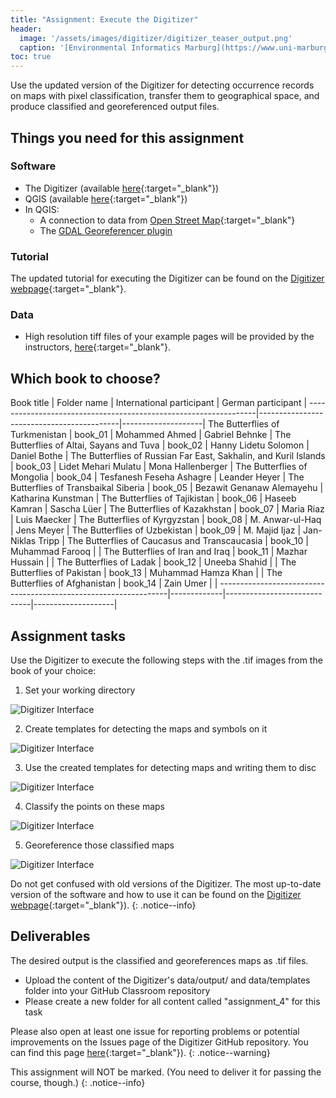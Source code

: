 ```yaml
---
title: "Assignment: Execute the Digitizer"
header:
  image: '/assets/images/digitizer/digitizer_teaser_output.png'
  caption: '[Environmental Informatics Marburg](https://www.uni-marburg.de/en/fb19/disciplines/physisch/environmentalinformatics){:target="_blank"}'
toc: true
---
```


Use the updated version of the Digitizer for detecting occurrence records on maps with pixel classification, transfer them to geographical space, and produce classified and georeferenced output files. 


## Things you need for this assignment

### Software

- The Digitizer (available [here](https://environmentalinformatics-marburg.github.io/distribution_digitizer_webpage/){:target="_blank"})
- QGIS (available [here](https://www.qgis.org/en/site/){:target="_blank"})
- In QGIS:
  - A connection to data from [Open Street Map](https://www.openstreetmap.org/){:target="_blank"}
  - The [GDAL Georeferencer plugin](https://docs.qgis.org/3.16/en/docs/user_manual/working_with_raster/georeferencer.html)
  

### Tutorial

The updated tutorial for executing the Digitizer can be found on the [Digitizer webpage](https://environmentalinformatics-marburg.github.io/distribution_digitizer_webpage/tutorial.html){:target="_blank"}.


### Data

- High resolution tiff files of your example pages will be provided by the instructors, [here](http://85.214.102.111/data/books_examples/){:target="_blank"}.




## Which book to choose?


Book title 									                     | Folder name | International participant   | German participant |
-----------------------------------------------------------------|-------------------------------------------|--------------------|
The Butterflies of Turkmenistan 				                 | book_01     | Mohammed Ahmed              | Gabriel Behnke     |
The Butterflies of Altai, Sayans and Tuva 			             | book_02     | Hanny Lidetu Solomon        | Daniel Bothe       |
The Butterflies of Russian Far East, Sakhalin, and Kuril Islands | book_03     | Lidet Mehari Mulatu         | Mona Hallenberger  |
The Butterflies of Mongolia 						             | book_04     | Tesfanesh Feseha Ashagre    | Leander Heyer      |
The Butterflies of Transbaikal Siberia 				             | book_05     | Bezawit Genanaw Alemayehu   | Katharina Kunstman |
The Butterflies of Tajikistan 						             | book_06     | Haseeb Kamran               | Sascha Lüer        |
The Butterflies of Kazakhstan 					                 | book_07     | Maria Riaz                  | Luis Maecker       |
The Butterflies of Kyrgyzstan 						             | book_08     | M. Anwar-ul-Haq             | Jens Meyer         |
The Butterflies of Uzbekistan 					                 | book_09     | M. Majid Ijaz               | Jan-Niklas Tripp   |
The Butterflies of Caucasus and Transcaucasia 				     | book_10     | Muhammad Farooq             |                    |
The Butterflies of Iran and Iraq 					             | book_11     | Mazhar Hussain              |                    |
The Butterflies of Ladak 						                 | book_12     | Uneeba Shahid               |                    |
The Butterflies of Pakistan 						             | book_13     | Muhammad Hamza Khan         |                    |
The Butterflies of Afghanistan 					                 | book_14     | Zain Umer                   |                    |
-----------------------------------------------------------------|-------------|-----------------------------|--------------------|






## Assignment tasks

Use the Digitizer to execute the following steps with the .tif images from the book of your choice:

1) Set your working directory

![Digitizer Interface]({{site.baseurl}}/assets/images/shiny/steps/1_working_directory.png)

2) Create templates for detecting the maps and symbols on it

![Digitizer Interface]({{site.baseurl}}/assets/images/shiny/steps/2_templates.png)

3) Use the created templates for detecting maps and writing them to disc

![Digitizer Interface]({{site.baseurl}}/assets/images/shiny/steps/3_detect_maps.png)

4) Classify the points on these maps

![Digitizer Interface]({{site.baseurl}}/assets/images/shiny/steps/4_classify_points.png)

5) Georeference those classified maps

![Digitizer Interface]({{site.baseurl}}/assets/images/shiny/steps/5_georeferencing.png)


Do not get confused with old versions of the Digitizer. 
The most up-to-date version of the software and how to use it can be found on the [Digitizer webpage](https://environmentalinformatics-marburg.github.io/distribution_digitizer_webpage/){:target="_blank"}).
{: .notice--info}




## Deliverables

The desired output is the classified and georeferences maps as .tif files.

* Upload the content of the Digitizer's data/output/ and data/templates folder into your GitHub Classroom repository
* Please create a new folder for all content called "assignment_4" for this task


Please also open at least one issue for reporting problems or potential improvements on the Issues page of the Digitizer GitHub repository.
You can find this page [here](https://github.com/environmentalinformatics-marburg/distribution_digitizer_students/issues){:target="_blank"}).
{: .notice--warning}





This assignment will NOT be marked.
(You need to deliver it for passing the course, though.)
{: .notice--info}








<!--


### Other
  
Book title 									                     | Original name        | Folder name |   Participant             |
-----------------------------------------------------------------|----------------------|-----------------------------------------|
The Butterflies of Turkmenistan 				                 | 2020_suprascan_00030 | book_01     | Mohammed Ahmed            |
The Butterflies of Altai, Sayans and Tuva 			             | 2020_suprascan_00031 | book_02     | Hanny Lidetu Solomon      |
The Butterflies of Russian Far East, Sakhalin, and Kuril Islands | 2020_suprascan_00032 | book_03     | Lidet Mehari Mulatu       |
The Butterflies of Mongolia 						             | 2020_suprascan_00033 | book_04     | Tesfanesh Feseha Ashagre  |
The Butterflies of Transbaikal Siberia 				             | 2020_suprascan_00034 | book_05     | Bezawit Genanaw Alemayehu |
The Butterflies of Tajikistan 						             | 2020_suprascan_00036 | book_06     | Haseeb Kamran             |
The Butterflies of Kazakhstan 					                 | 2020_suprascan_00038 | book_07     | Maria Riaz                |
The Butterflies of Kyrgyzstan 						             | 2020_suprascan_00042 | book_08     | M. Anwar-ul-Haq           |
The Butterflies of Uzbekistan 					                 | 2020_suprascan_00043 | book_09     | M. Majid Ijaz             |
The Butterflies of Caucasus and Transcaucasia 				     | 2020_suprascan_00044 | book_10     | Muhammad Farooq           |
The Butterflies of Iran and Iraq 					             | 2020_suprascan_00045 | book_11     | Mazhar Hussain            |
The Butterflies of Ladak 						                 | 2020_suprascan_00047 | book_12     | Uneeba Shahid             |
The Butterflies of Pakistan 						             | 2020_suprascan_00049 | book_13     | Muhammad Hamza Khan       |
The Butterflies of Afghanistan 					                 | 2020_suprascan_00050 | book_14     | Zain Umer                 |
-----------------------------------------------------------------|----------------------|-------------|---------------------------|

-->

